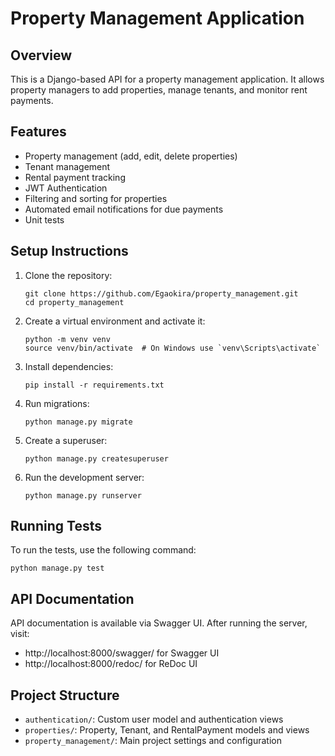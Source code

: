  # Property Management Application

## Overview
This is a Django-based API for a property management application. It allows property managers to add properties, manage tenants, and monitor rent payments.

## Features
- Property management (add, edit, delete properties)
- Tenant management
- Rental payment tracking
- JWT Authentication
- Filtering and sorting for properties
- Automated email notifications for due payments 
- Unit tests

## Setup Instructions

1. Clone the repository:
   ```
   git clone https://github.com/Egaokira/property_management.git
   cd property_management
   ```

2. Create a virtual environment and activate it:
   ```
   python -m venv venv
   source venv/bin/activate  # On Windows use `venv\Scripts\activate`
   ```

3. Install dependencies:
   ```
   pip install -r requirements.txt
   ```

4. Run migrations:
   ```
   python manage.py migrate
   ```

5. Create a superuser:
   ```
   python manage.py createsuperuser
   ```

6. Run the development server:
   ```
   python manage.py runserver
   ```

## Running Tests
To run the tests, use the following command:
```
python manage.py test
```

## API Documentation
API documentation is available via Swagger UI. After running the server, visit:
- http://localhost:8000/swagger/ for Swagger UI
- http://localhost:8000/redoc/ for ReDoc UI

## Project Structure
- `authentication/`: Custom user model and authentication views
- `properties/`: Property, Tenant, and RentalPayment models and views
- `property_management/`: Main project settings and configuration
